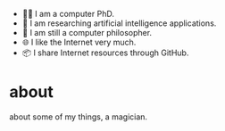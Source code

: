 - 👨‍🎓 I am a computer PhD.
- 🧙 I am researching artificial intelligence applications.
- 🧘 I am still a computer philosopher.
- 🌐 I like the Internet very much.
- 📦 I share Internet resources through GitHub.

# about
about some of my things, a magician.
